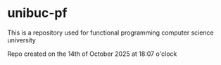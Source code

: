# unibuc-pf
This is a repository used for functional programming computer science university

Repo created on the 14th of October 2025 at 18:07 o'clock
